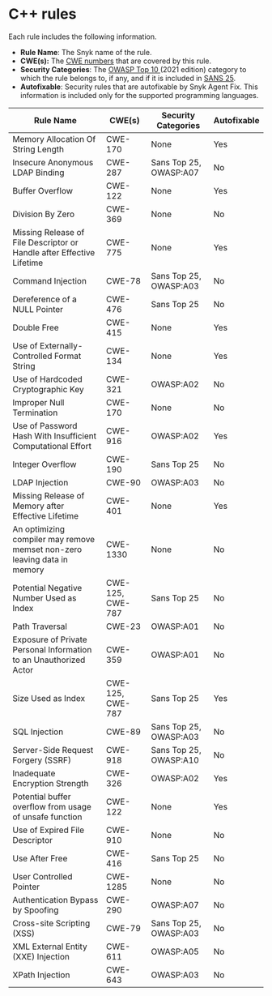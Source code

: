 # C++ rules

Each rule includes the following information.

* **Rule Name**: The Snyk name of the rule.
* **CWE(s):** The [CWE numbers](https://cwe.mitre.org/) that are covered by this rule.
* **Security Categories**: The [OWASP Top 10 ](https://owasp.org/Top10/)(2021 edition) category to which the rule belongs to, if any, and if it is included in [SANS 25](https://www.sans.org/top25-software-errors/).
* **Autofixable**: Security rules that are autofixable by Snyk Agent Fix. This information is included only for the supported programming languages.

| Rule Name                                                                | CWE(s)           | Security Categories    | Autofixable |
| ------------------------------------------------------------------------ | ---------------- | ---------------------- | ----------- |
| Memory Allocation Of String Length                                       | CWE-170          | None                   | Yes         |
| Insecure Anonymous LDAP Binding                                          | CWE-287          | Sans Top 25, OWASP:A07 | No          |
| Buffer Overflow                                                          | CWE-122          | None                   | Yes         |
| Division By Zero                                                         | CWE-369          | None                   | No          |
| Missing Release of File Descriptor or Handle after Effective Lifetime    | CWE-775          | None                   | Yes         |
| Command Injection                                                        | CWE-78           | Sans Top 25, OWASP:A03 | No          |
| Dereference of a NULL Pointer                                            | CWE-476          | Sans Top 25            | No          |
| Double Free                                                              | CWE-415          | None                   | Yes         |
| Use of Externally-Controlled Format String                               | CWE-134          | None                   | Yes         |
| Use of Hardcoded Cryptographic Key                                       | CWE-321          | OWASP:A02              | No          |
| Improper Null Termination                                                | CWE-170          | None                   | No          |
| Use of Password Hash With Insufficient Computational Effort              | CWE-916          | OWASP:A02              | Yes         |
| Integer Overflow                                                         | CWE-190          | Sans Top 25            | No          |
| LDAP Injection                                                           | CWE-90           | OWASP:A03              | No          |
| Missing Release of Memory after Effective Lifetime                       | CWE-401          | None                   | Yes         |
| An optimizing compiler may remove memset non-zero leaving data in memory | CWE-1330         | None                   | No          |
| Potential Negative Number Used as Index                                  | CWE-125, CWE-787 | Sans Top 25            | No          |
| Path Traversal                                                           | CWE-23           | OWASP:A01              | No          |
| Exposure of Private Personal Information to an Unauthorized Actor        | CWE-359          | OWASP:A01              | No          |
| Size Used as Index                                                       | CWE-125, CWE-787 | Sans Top 25            | Yes         |
| SQL Injection                                                            | CWE-89           | Sans Top 25, OWASP:A03 | No          |
| Server-Side Request Forgery (SSRF)                                       | CWE-918          | Sans Top 25, OWASP:A10 | No          |
| Inadequate Encryption Strength                                           | CWE-326          | OWASP:A02              | Yes         |
| Potential buffer overflow from usage of unsafe function                  | CWE-122          | None                   | Yes         |
| Use of Expired File Descriptor                                           | CWE-910          | None                   | No          |
| Use After Free                                                           | CWE-416          | Sans Top 25            | No          |
| User Controlled Pointer                                                  | CWE-1285         | None                   | No          |
| Authentication Bypass by Spoofing                                        | CWE-290          | OWASP:A07              | No          |
| Cross-site Scripting (XSS)                                               | CWE-79           | Sans Top 25, OWASP:A03 | No          |
| XML External Entity (XXE) Injection                                      | CWE-611          | OWASP:A05              | No          |
| XPath Injection                                                          | CWE-643          | OWASP:A03              | No          |


